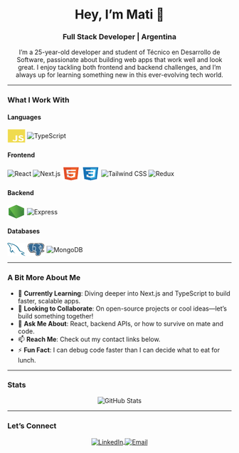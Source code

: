 <h1 align="center">Hey, I’m Mati 👋</h1>
<h3 align="center">Full Stack Developer | Argentina</h3>

<p align="center">I’m a 25-year-old developer and student of Técnico en Desarrollo de Software, passionate about building web apps that work well and look great. I enjoy tackling both frontend and backend challenges, and I’m always up for learning something new in this ever-evolving tech world.</p>

---

### What I Work With

#### Languages
<div>
  <img align="center" title="JavaScript" alt="Js" height="30" width="40" src="https://raw.githubusercontent.com/devicons/devicon/master/icons/javascript/javascript-plain.svg">
  <img align="center" title="TypeScript" alt="TypeScript" height="30" width="40" src="https://cdn.jsdelivr.net/gh/devicons/devicon/icons/typescript/typescript-original.svg" />
</div>

#### Frontend
<div>
  <img align="center" title="React" alt="React" height="30" width="40" src="https://cdn.jsdelivr.net/gh/devicons/devicon/icons/react/react-original.svg">
  <img align="center" title="Next.js" alt="Next.js" height="30" width="40" src="https://cdn.jsdelivr.net/gh/devicons/devicon/icons/nextjs/nextjs-original.svg">
  <img align="center" title="HTML5" alt="HTML" height="30" width="40" src="https://raw.githubusercontent.com/devicons/devicon/master/icons/html5/html5-original.svg">
  <img align="center" title="CSS3" alt="CSS" height="30" width="40" src="https://raw.githubusercontent.com/devicons/devicon/master/icons/css3/css3-original.svg">
  <img align="center" title="Tailwind CSS" alt="Tailwind CSS" height="30" width="40" src="https://cdn.jsdelivr.net/gh/devicons/devicon/icons/tailwindcss/tailwindcss-plain.svg" />
  <img align="center" title="Redux" alt="Redux" height="30" width="40" src="https://cdn.jsdelivr.net/gh/devicons/devicon/icons/redux/redux-original.svg" />
</div>

#### Backend
<div>
  <img align="center" title="Node.js" alt="Node.js" height="30" width="40" src="https://raw.githubusercontent.com/devicons/devicon/master/icons/nodejs/nodejs-original.svg">
  <img align="center" title="Express" alt="Express" height="30" width="40" src="https://cdn.jsdelivr.net/gh/devicons/devicon/icons/express/express-original.svg">
</div>

#### Databases
<div>
  <img align="center" title="MySQL" alt="MySQL" height="30" width="40" src="https://raw.githubusercontent.com/devicons/devicon/master/icons/mysql/mysql-original.svg">
  <img align="center" title="PostgreSQL" alt="PostgreSQL" height="30" width="40" src="https://raw.githubusercontent.com/devicons/devicon/master/icons/postgresql/postgresql-original.svg">
  <img align="center" title="MongoDB" alt="MongoDB" height="30" width="40" src="https://cdn.jsdelivr.net/gh/devicons/devicon/icons/mongodb/mongodb-original.svg">
</div>

---

### A Bit More About Me
- 🌱 **Currently Learning**: Diving deeper into Next.js and TypeScript to build faster, scalable apps.
- 👯 **Looking to Collaborate**: On open-source projects or cool ideas—let’s build something together!
- 💬 **Ask Me About**: React, backend APIs, or how to survive on mate and code.
- 📫 **Reach Me**: Check out my contact links below.
- ⚡ **Fun Fact**: I can debug code faster than I can decide what to eat for lunch.

---

### Stats
<p align="center">
  <img src="https://github-readme-stats.vercel.app/api?username=teyuu&show_icons=true&theme=gotham" alt="GitHub Stats" />
</p>

---

### Let’s Connect
<div align="center">
  <a href="https://www.linkedin.com/in/matias-tellini-12a705232/">
    <img align="center" alt="LinkedIn" width="24px" src="https://raw.githubusercontent.com/peterthehan/peterthehan/master/assets/linkedin.svg" />
  </a>
  <a href="mailto:tellini.matias@gmail.com">
    <img align="center" alt="Email" width="24px" src="https://upload.wikimedia.org/wikipedia/commons/thumb/7/7e/Gmail_icon_%282020%29.svg/768px-Gmail_icon_%282020%29.svg.png" />
  </a>
</div>
